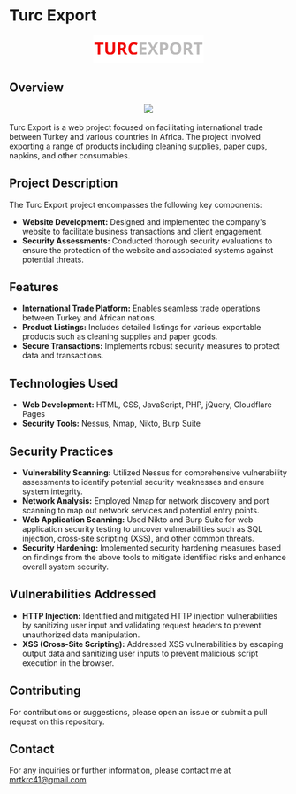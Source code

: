 # Turc Export

<p align="center">
    <img src="https://raw.githubusercontent.com/MertKRC/Turc-Export/main/images/logo.png" />
</p>

## Overview

<p align="center">
    <img src="https://github.com/MertKRC/Turc-Export/blob/main/images/TurcExportGif.gif" />
</p>

Turc Export is a web project focused on facilitating international trade between Turkey and various countries in Africa. The project involved exporting a range of products including cleaning supplies, paper cups, napkins, and other consumables.

## Project Description

The Turc Export project encompasses the following key components:

- **Website Development:** Designed and implemented the company's website to facilitate business transactions and client engagement.
- **Security Assessments:** Conducted thorough security evaluations to ensure the protection of the website and associated systems against potential threats.

## Features

- **International Trade Platform:** Enables seamless trade operations between Turkey and African nations.
- **Product Listings:** Includes detailed listings for various exportable products such as cleaning supplies and paper goods.
- **Secure Transactions:** Implements robust security measures to protect data and transactions.

## Technologies Used

- **Web Development:** HTML, CSS, JavaScript, PHP, jQuery, Cloudflare Pages
- **Security Tools:** Nessus, Nmap, Nikto, Burp Suite

## Security Practices

- **Vulnerability Scanning:** Utilized Nessus for comprehensive vulnerability assessments to identify potential security weaknesses and ensure system integrity.
- **Network Analysis:** Employed Nmap for network discovery and port scanning to map out network services and potential entry points.
- **Web Application Scanning:** Used Nikto and Burp Suite for web application security testing to uncover vulnerabilities such as SQL injection, cross-site scripting (XSS), and other common threats.
- **Security Hardening:** Implemented security hardening measures based on findings from the above tools to mitigate identified risks and enhance overall system security.

## Vulnerabilities Addressed

- **HTTP Injection:** Identified and mitigated HTTP injection vulnerabilities by sanitizing user input and validating request headers to prevent unauthorized data manipulation.
- **XSS (Cross-Site Scripting):** Addressed XSS vulnerabilities by escaping output data and sanitizing user inputs to prevent malicious script execution in the browser.

## Contributing

For contributions or suggestions, please open an issue or submit a pull request on this repository.

## Contact

For any inquiries or further information, please contact me at mrtkrc41@gmail.com

